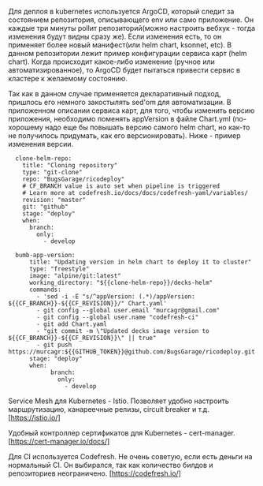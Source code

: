 Для деплоя в kubernetes используется ArgoCD, который следит за состоянием репозитория, описывающего env или само приложение. Он каждые три минуты pollит репозиторий(можно настроить вебхук - тогда изменения будут видны сразу же).
Если изменения есть, то он применяет более новый манифест(или helm chart, ksonnet, etc).
В данном репозитории лежит пример конфигурации сервиса карт (helm chart). Когда происходит какое-либо изменение (ручное или автоматизированное), то ArgoCD будет пытаться привести сервис в кластере к желаемому состоянию.

Так как в данном случае применяется декларативный подход, пришлось его немного закостылять sed'om для автоматизации.
В приложенном описании сервиса карт, для того, чтобы изменить версию приложения, необходимо поменять appVersion в файле Chart.yml 
(по-хорошему надо еще бы повышать версию самого helm chart, но как-то не получилось придумать, как его версионировать). Ниже - пример изменения версии.
```
  clone-helm-repo:
    title: "Cloning repository"
    type: "git-clone"
    repo: "BugsGarage/ricodeploy"
    # CF_BRANCH value is auto set when pipeline is triggered
    # Learn more at codefresh.io/docs/docs/codefresh-yaml/variables/
    revision: "master"
    git: "github"
    stage: "deploy"
    when:
      branch:
        only:
          - develop

  bumb-app-version:
      title: "Updating version in helm chart to deploy it to cluster"
      type: "freestyle" 
      image: "alpine/git:latest" 
      working_directory: "${{clone-helm-repo}}/decks-helm"
      commands:
        - 'sed -i -E "s/^appVersion: (.*)/appVersion: ${{CF_BRANCH}}-${{CF_REVISION}}/" Chart.yaml'
        - git config --global user.email "murcagr@gmail.com"
        - git config --global user.name "codefresh-ci"
        - git add Chart.yaml
        - "git commit -m \"Updated decks image version to ${{CF_BRANCH}}-${{CF_REVISION}}\" || true"
        - git push https://murcagr:${{GITHUB_TOKEN}}@github.com/BugsGarage/ricodeploy.git
      stage: "deploy"
      when:
            branch:
              only:
                - develop
```
Service Mesh для Kubernetes - Istio. Позволяет удобно настроить маршрутизацию, канареечные релизы, circuit breaker и т.д. [https://istio.io/]

Удобный контроллер сертификатов для Kubernetes - cert-manager. [https://cert-manager.io/docs/]

Для CI используется Codefresh. Не очень советую, если есть деньги на нормальный CI. Он выбирался, так как количество билдов и репозиториев неограничено. [https://codefresh.io/]
